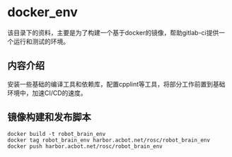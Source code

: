 # docker_env
该目录下的资料，主要是为了构建一个基于docker的镜像，帮助gitlab-ci提供一个运行和测试的环境。

## 内容介绍
安装一些基础的编译工具和依赖库，配置cpplint等工具，将部分工作前置到基础环境中，加速CI/CD的速度。

## 镜像构建和发布脚本
```
docker build -t robot_brain_env
docker tag robot_brain_env harbor.acbot.net/rosc/robot_brain_env
docker push harbor.acbot.net/rosc/robot_brain_env
```
